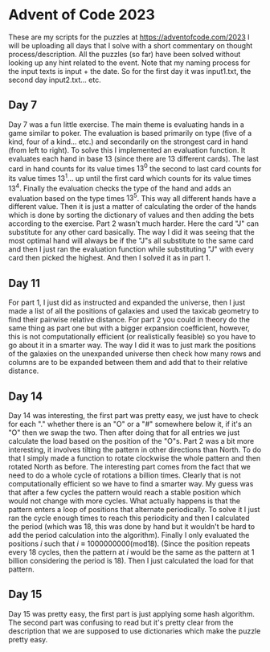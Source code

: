# Advent of Code 2023
These are my scripts for the puzzles at https://adventofcode.com/2023 I will be uploading all days that I solve with a short commentary on thought process/description. All the puzzles (so far) have been solved without looking up any hint related to the event. Note that my naming process for the input texts is input + the date. So for the first day it was input1.txt, the second day input2.txt... etc.

## Day 7 
Day 7 was a fun little exercise. The main theme is evaluating hands in a game similar to poker. The evaluation is based primarily on type (five of a kind, four of a kind... etc.) and secondarily on the strongest card in hand (from left to right). To solve this I implemented an evaluation function. It evaluates each hand in base 13 (since there are 13 different cards). The last card in hand counts for its value times $13^0$ the second to last card counts for its value times $13^1$... up until the first card which counts for its value times $13^4$. Finally the evaluation checks the type of the hand and adds an evaluation based on the type times $13^5$. This way all different hands have a different value. Then it is just a matter of calculating the order of the hands which is done by sorting the dictionary of values and then adding the bets according to the exercise. Part 2 wasn't much harder. Here the card "J" can substitute for any other card basically. The way I did it was seeing that the most optimal hand will always be if the "J"s all substitute to the same card and then I just ran the evaluation function while substituting "J" with every card then picked the highest. And then I solved it as in part 1.

## Day 11
For part 1, I just did as instructed and expanded the universe, then I just made a list of all the positions of galaxies and used the taxicab geometry to find their pairwise relative distance. For part 2 you could in theory do the same thing as part one but with a bigger expansion coefficient, however, this is not computationally efficient (or realistically feasible) so you have to go about it in a smarter way. The way I did it was to just mark the positions of the galaxies on the unexpanded universe then check how many rows and columns are to be expanded between them and add that to their relative distance. 

## Day 14
Day 14 was interesting, the first part was pretty easy, we just have to check for each "." whether there is an "O" or a "#" somewhere below it, if it's an "O" then we swap the two. Then after doing that for all entries we just calculate the load based on the position of the "O"s. Part 2 was a bit more interesting, it involves tilting the pattern in other directions than North. To do that I simply made a function to rotate clockwise the whole pattern and then rotated North as before. The interesting part comes from the fact that we need to do a whole cycle of rotations a billion times. Clearly that is not computationally efficient so we have to find a smarter way. My guess was that after a few cycles the pattern would reach a stable position which would not change with more cycles. What actually happens is that the pattern enters a loop of positions that alternate periodically. To solve it I just ran the cycle enough times to reach this periodicity and then I calculated the period (which was 18, this was done by hand but it wouldn't be hard to add the period calculation into the algorithm). Finally I only evaluated the positions $i$ such that $i \equiv 1000000000 (\mathrm{mod} 18)$. (Since the position repeats every 18 cycles, then the pattern at $i$ would be the same as the pattern at 1 billion considering the period is 18). Then I just calculated the load for that pattern. 

## Day 15
Day 15 was pretty easy, the first part is just applying some hash algorithm. The second part was confusing to read but it's pretty clear from the description that we are supposed to use dictionaries which make the puzzle pretty easy.

